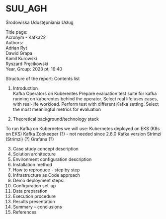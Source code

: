 # SUU_AGH
Środowiska Udostępniania Usług


Title page: <br>
Acronym - Kafka22 <br>
Authors: <br>
Adrian Ryt <br>
Dawid Grapa <br>
Kamil Kurowski <br>
Ryszard Pręcikowski <br>
Year, Group: 2023 pt, 16:40 <br>

Structure of the report:
Contents list
1. Introduction <br>
Kafka Operators on Kuberentes
Prepare evaluation test suite for kafka running on kuberentes behind the
operator. Select real life uses cases, with real-life workload. Perform test
with different Kafka setting. Select the most meaningful metrics for
evaluation

2. Theoretical background/technology stack <br>

To run Kafka on Kubernetes we will use:
Kubernetes deployed on EKS (K8s on EKS)
Kafka
Zookeeper (?) - not needed since 2.8.0 Kafka version
Strimzi (Strimzi) (?)
Grafana (?)

3. Case study concept description
4. Solution architecture
5. Environment configuration description
6. Installation method
7. How to reproduce - step by step
1. Infrastructure as Code approach
8. Demo deployment steps:
1. Configuration set-up
2. Data preparation
3. Execution procedure
4. Results presentation
9. Summary – conclusions
10. References
